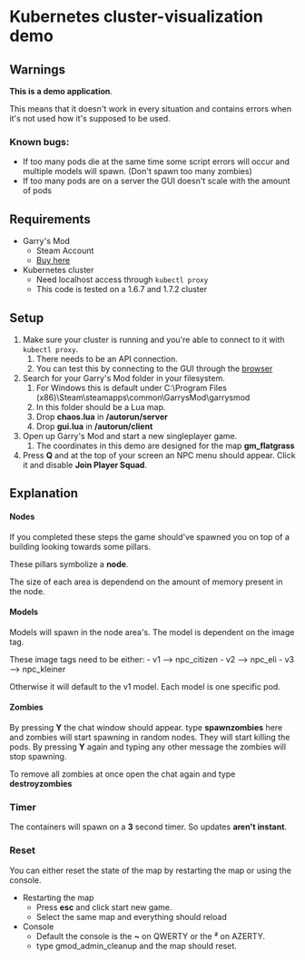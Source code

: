 # Kubernetes cluster-visualization demo

## Warnings
**This is a demo application**.

This means that it doesn't work in every situation and contains errors when it's not used how it's supposed to be used.

### Known bugs:

- If too many pods die at the same time some script errors will occur and multiple models will spawn. (Don't spawn too many zombies)
- If too many pods are on a server the GUI doesn't scale with the amount of pods 

## Requirements
- Garry's Mod
	- Steam Account
	- [Buy here](http://store.steampowered.com/app/4000/Garrys_Mod/)
- Kubernetes cluster
	- Need localhost access through `kubectl proxy`
	- This code is tested on a 1.6.7 and 1.7.2 cluster

## Setup
1. Make sure your cluster is running and you're able to connect to it with `kubectl proxy`.
	1. There needs to be an API connection. 
	2. You can test this by connecting to the GUI through the [browser](http://localhost:8001/ui)
2. Search for your Garry's Mod folder in your filesystem.
	1. For Windows this is default under C:\Program Files (x86)\Steam\steamapps\common\GarrysMod\garrysmod
	2. In this folder should be a Lua map.
	3. Drop **chaos.lua** in **/autorun/server**
	4. Drop **gui.lua** in **/autorun/client**
3. Open up Garry's Mod and start a new singleplayer game. 
	1. The coordinates in this demo are designed for the map **gm_flatgrass**
4. Press **Q** and at the top of your screen an NPC menu should appear. Click it and disable **Join Player Squad**.


## Explanation
#### Nodes
If you completed these steps the game should've spawned you on top of a building looking towards some pillars.

These pillars symbolize a **node**. 

The size of each area is dependend on the amount of memory present in the node.

#### Models
Models will spawn in the node area's. The model is dependent on the image tag. 

These image tags need to be either:
	- v1 --> npc_citizen
	- v2 --> npc_eli
	- v3 --> npc_kleiner
	
Otherwise it will default to the v1 model. Each model is one specific pod.

#### Zombies
By pressing **Y** the chat window should appear. type **spawnzombies** here and zombies will start spawning in random nodes.
They will start killing the pods.
By pressing **Y** again and typing any other message the zombies will stop spawning.

To remove all zombies at once open the chat again and type **destroyzombies**

### Timer
The containers will spawn on a **3** second timer. So updates **aren't instant**.

### Reset
You can either reset the state of the map by restarting the map or using the console.

- Restarting the map
	- Press **esc** and click start new game.
	- Select the same map and everything should reload
- Console
	- Default the console is the **~** on QWERTY or the **²** on AZERTY.
	- type gmod_admin_cleanup and the map should reset.